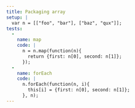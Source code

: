 ```yaml
---
title: Packaging array
setup: |
  var n = [["foo", "bar"], ["baz", "qux"]];
tests:
  -
    name: map
    code: |
      n = n.map(function(n){
        return {first: n[0], second: n[1]};
      });
  -
    name: forEach
    code: |
      n.forEach(function(n, i){
        this[i] = {first: n[0], second: n[1]};
      }, n);
---
```



